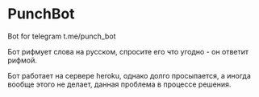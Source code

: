 # PunchBot
Bot for telegram
t.me/punch_bot

Бот рифмует слова на русском, спросите его что угодно - он ответит рифмой.

Бот работает на сервере heroku, однако долго просыпается, а иногда вообще этого не делает, данная проблема в процессе решения.
